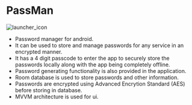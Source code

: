 # PassMan
![launcher_icon](https://user-images.githubusercontent.com/48640844/130312420-c13f4d85-daf8-4fb1-84a9-e0a390904b4b.png)
- Password manager for android.
- It can be used to store and manage passwords for any service in an encrypted manner.
- It has a 4 digit passcode to enter the app to securely store the passwords locally along with the app being completely offline.
- Password generating functionality is also provided in the application.
- Room database is used to store passwords and other information.
- Passwords are encrypted using Advanced Encrytion Standard (AES) before storing in database.
- MVVM architecture is used for ui.
